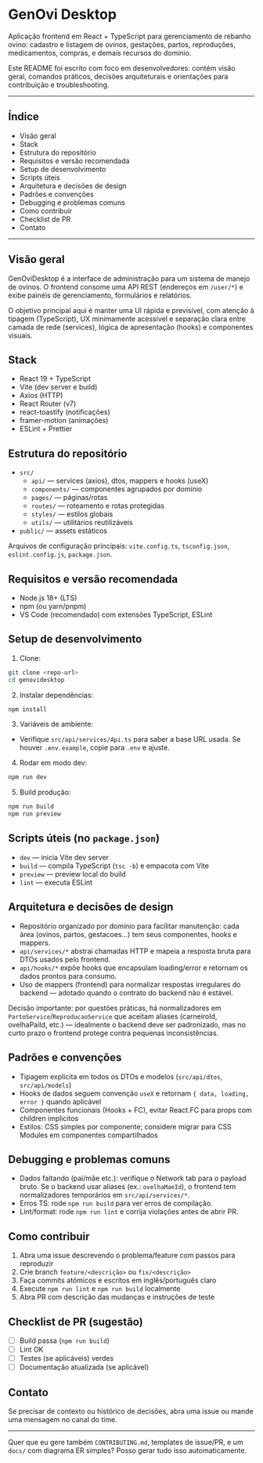 # GenOvi Desktop

Aplicação frontend em React + TypeScript para gerenciamento de rebanho ovino: cadastro e listagem de ovinos, gestações, partos, reproduções, medicamentos, compras, e demais recursos do domínio.

Este README foi escrito com foco em desenvolvedores: contém visão geral, comandos práticos, decisões arquiteturais e orientações para contribuição e troubleshooting.

---

## Índice

- Visão geral
- Stack
- Estrutura do repositório
- Requisitos e versão recomendada
- Setup de desenvolvimento
- Scripts úteis
- Arquitetura e decisões de design
- Padrões e convenções
- Debugging e problemas comuns
- Como contribuir
- Checklist de PR
- Contato

---

## Visão geral

GenOviDesktop é a interface de administração para um sistema de manejo de ovinos. O frontend consome uma API REST (endereços em `/user/*`) e exibe painéis de gerenciamento, formulários e relatórios.

O objetivo principal aqui é manter uma UI rápida e previsível, com atenção à tipagem (TypeScript), UX minimamente acessível e separação clara entre camada de rede (services), lógica de apresentação (hooks) e componentes visuais.

## Stack

- React 19 + TypeScript
- Vite (dev server e build)
- Axios (HTTP)
- React Router (v7)
- react-toastify (notificações)
- framer-motion (animações)
- ESLint + Prettier

## Estrutura do repositório

- `src/`
  - `api/` — services (axios), dtos, mappers e hooks (useX)
  - `components/` — componentes agrupados por domínio
  - `pages/` — páginas/rotas
  - `routes/` — roteamento e rotas protegidas
  - `styles/` — estilos globais
  - `utils/` — utilitários reutilizáveis
- `public/` — assets estáticos

Arquivos de configuração principais: `vite.config.ts`, `tsconfig.json`, `eslint.config.js`, `package.json`.

## Requisitos e versão recomendada

- Node.js 18+ (LTS)
- npm (ou yarn/pnpm)
- VS Code (recomendado) com extensões TypeScript, ESLint

## Setup de desenvolvimento

1. Clone:

```bash
git clone <repo-url>
cd genovidesktop
```

2. Instalar dependências:

```bash
npm install
```

3. Variáveis de ambiente:

- Verifique `src/api/services/Api.ts` para saber a base URL usada. Se houver `.env.example`, copie para `.env` e ajuste.

4. Rodar em modo dev:

```bash
npm run dev
```

5. Build produção:

```bash
npm run build
npm run preview
```

## Scripts úteis (no `package.json`)

- `dev` — inicia Vite dev server
- `build` — compila TypeScript (`tsc -b`) e empacota com Vite
- `preview` — preview local do build
- `lint` — executa ESLint

## Arquitetura e decisões de design

- Repositório organizado por domínio para facilitar manutenção: cada área (ovinos, partos, gestacoes...) tem seus componentes, hooks e mappers.
- `api/services/*` abstrai chamadas HTTP e mapeia a resposta bruta para DTOs usados pelo frontend.
- `api/hooks/*` expõe hooks que encapsulam loading/error e retornam os dados prontos para consumo.
- Uso de mappers (frontend) para normalizar respostas irregulares do backend — adotado quando o contrato do backend não é estável.

Decisão importante: por questões práticas, há normalizadores em `PartoService`/`ReproducaoService` que aceitam aliases (carneiroId, ovelhaPaiId, etc.) — idealmente o backend deve ser padronizado, mas no curto prazo o frontend protege contra pequenas inconsistências.

## Padrões e convenções

- Tipagem explícita em todos os DTOs e modelos (`src/api/dtos`, `src/api/models`)
- Hooks de dados seguem convenção `useX` e retornam `{ data, loading, error }` quando aplicável
- Componentes funcionais (Hooks + FC), evitar React.FC para props com children implicitos
- Estilos: CSS simples por componente; considere migrar para CSS Modules em componentes compartilhados

## Debugging e problemas comuns

- Dados faltando (pai/mãe etc.): verifique o Network tab para o payload bruto. Se o backend usar aliases (ex.: `ovelhaMaeId`), o frontend tem normalizadores temporários em `src/api/services/*`.
- Erros TS: rode `npm run build` para ver erros de compilação.
- Lint/format: rode `npm run lint` e corrija violações antes de abrir PR.

## Como contribuir

1. Abra uma issue descrevendo o problema/feature com passos para reproduzir
2. Crie branch `feature/<descrição>` ou `fix/<descrição>`
3. Faça commits atômicos e escritos em inglês/português claro
4. Execute `npm run lint` e `npm run build` localmente
5. Abra PR com descrição das mudanças e instruções de teste

## Checklist de PR (sugestão)

- [ ] Build passa (`npm run build`)
- [ ] Lint OK
- [ ] Testes (se aplicáveis) verdes
- [ ] Documentação atualizada (se aplicável)

## Contato

Se precisar de contexto ou histórico de decisões, abra uma issue ou mande uma mensagem no canal do time.

---

Quer que eu gere também `CONTRIBUTING.md`, templates de issue/PR, e um `docs/` com diagrama ER simples? Posso gerar tudo isso automaticamente.
